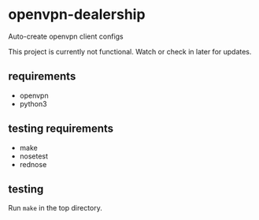 # openvpn-dealership

Auto-create openvpn client configs

This project is currently not functional.
Watch or check in later for updates.

## requirements
* openvpn
* python3

## testing requirements
* make
* nosetest
* rednose

## testing
Run `make` in the top directory.
